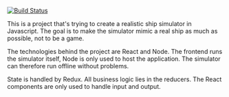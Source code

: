 [![Build Status](https://travis-ci.org/mika-s/ship-simulator.svg?branch=production)](https://travis-ci.org/mika-s/ship-simulator)

This is a project that's trying to create a realistic ship simulator in Javascript.
The goal is to make the simulator mimic a real ship as much as possible, not to
be a game.

The technologies behind the project are React and Node. The frontend runs the
simulator itself, Node is only used to host the application. The simulator
can therefore run offline without problems.

State is handled by Redux. All business logic lies in the reducers. The React
components are only used to handle input and output.
